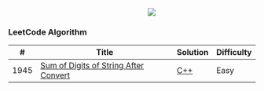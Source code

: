 <!-- Badge for License -->
<div align="right" style="width:300px; high:300px>

  [![](https://codemycareer.org/wp-content/uploads/2020/04/0_GePc7lo4CF4A3guP.png)](./LICENSE)

</div>

### LeetCode Algorithm


| # | Title | Solution | Difficulty |
|---| ----- | -------- | ---------- |
|1945|[Sum of Digits of String After Convert](https://leetcode.com/problems/sum-of-digits-of-string-after-convert/) | [C++](./algorithms/cpp/leetcode/sumOfDigitsOfStringAfterConvert/SumOfDigitsOfStringAfterConvert.cpp)|Easy|
